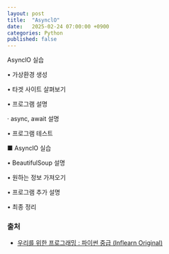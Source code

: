 ```yaml
---
layout: post
title:  "AsynclO"
date:   2025-02-24 07:00:00 +0900
categories: Python
published: false
---
```


AsynclO 실습

• 가상환경 생성

• 타겟 사이트 살펴보기

• 프로그램 설명

· async, await 설명

• 프로그램 테스트

■ AsynclO 실습

• BeautifulSoup 설명

• 원하는 정보 가져오기

• 프로그램 추가 설명

• 최종 정리

### 출처

- [우리를 위한 프로그래밍 : 파이썬 중급 (Inflearn Original)](https://www.inflearn.com/course/%ED%94%84%EB%A1%9C%EA%B7%B8%EB%9E%98%EB%B0%8D-%ED%8C%8C%EC%9D%B4%EC%8D%AC-%EC%A4%91%EA%B8%89-%EC%9D%B8%ED%94%84%EB%9F%B0-%EC%98%A4%EB%A6%AC%EC%A7%80%EB%84%90)